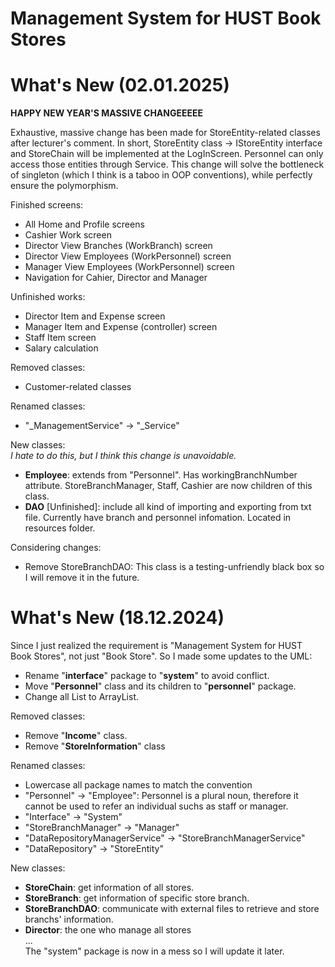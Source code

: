 # Management System for HUST Book Stores

# What's New (02.01.2025)
**HAPPY NEW YEAR'S MASSIVE CHANGEEEEE**

Exhaustive, massive change has been made for StoreEntity-related classes after lecturer's comment.
In short, StoreEntity class -> IStoreEntity interface and StoreChain will
be implemented at the LogInScreen. Personnel can only access those entities through Service. 
This change will solve the bottleneck of singleton (which I think is a taboo in OOP conventions),
while perfectly ensure the polymorphism.

Finished screens:
* All Home and Profile screens
* Cashier Work screen
* Director View Branches (WorkBranch) screen
* Director View Employees (WorkPersonnel) screen
* Manager View Employees (WorkPersonnel) screen
* Navigation for Cahier, Director and Manager 

Unfinished works:
* Director Item and Expense screen
* Manager Item and Expense (controller) screen
* Staff Item screen
* Salary calculation

Removed classes:
* Customer-related classes

Renamed classes:
* "_ManagementService" -> "_Service"

New classes: \
*I hate to do this, but I think this change is unavoidable.*
* **Employee**: extends from "Personnel". Has workingBranchNumber attribute.
StoreBranchManager, Staff, Cashier are now children of this class.
* **DAO** \[Unfinished\]: include all kind of importing and exporting from txt file.
Currently have branch and personnel infomation. Located in resources folder.

Considering changes:
* Remove StoreBranchDAO: This class is a testing-unfriendly black box so I will remove it
in the future.

# What's New (18.12.2024)
Since I just realized the requirement is "Management System for HUST Book Stores", not just "Book Store".
So I made some updates to the UML:
* Rename "**interface**" package to "**system**" to avoid conflict.
* Move "**Personnel**" class and its children to "**personnel**" package.
* Change all List to ArrayList.

Removed classes:
* Remove "**Income**" class.
* Remove "**StoreInformation**" class

Renamed classes:
* Lowercase all package names to match the convention
* "Personnel" -> "Employee": Personnel is a plural noun, therefore it cannot be used to refer an individual suchs as staff or manager.
* "Interface" -> "System"
* "StoreBranchManager" -> "Manager"
* "DataRepositoryManagerService" -> "StoreBranchManagerService"
* "DataRepository" -> "StoreEntity"

New classes:
* **StoreChain**: get information of all stores.
* **StoreBranch**: get information of specific store branch.
* **StoreBranchDAO**: communicate with external files to retrieve and store branchs' information.
* **Director**: the one who manage all stores \
... \
The "system" package is now in a mess so I will update it later.
